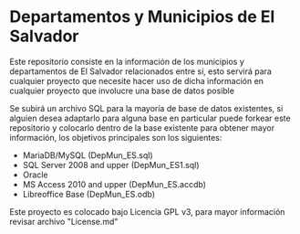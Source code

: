 Departamentos y Municipios de El Salvador
==================

Este repositorio consiste en la información de los municipios y departamentos de El Salvador relacionados entre sí, esto servirá para cualquier proyecto que necesite hacer uso de dicha información en cualquier proyecto que involucre una base de datos posible

Se subirá un archivo SQL para la mayoría de base de datos existentes, si alguien desea adaptarlo para alguna base en particular puede forkear este repositorio y colocarlo dentro de la base existente para obtener mayor información, los objetivos principales son los siguientes:

* MariaDB/MySQL (DepMun_ES.sql)
* SQL Server 2008 and upper (DepMun_ES1.sql)
* Oracle
* MS Access 2010 and upper (DepMun_ES.accdb)
* Libreoffice Base (DepMun_ES.odb)

Este proyecto es colocado bajo Licencia GPL v3, para mayor información revisar archivo "License.md" 
